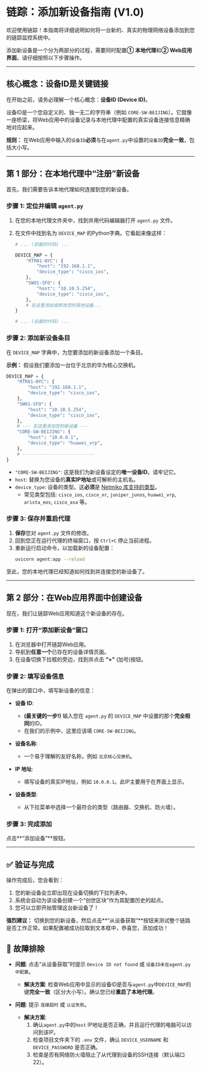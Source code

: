 
# 链踪：添加新设备指南 (V1.0)

欢迎使用链踪！本指南将详细说明如何将一台新的、真实的物理网络设备添加到您的链踪监控系统中。

添加新设备是一个分为两部分的过程，需要同时配置**① 本地代理**和**② Web应用界面**。请仔细按照以下步骤操作。

---

## 核心概念：设备ID是关键链接

在开始之前，请务必理解一个核心概念：**设备ID (Device ID)**。

设备ID是一个您自定义的、独一无二的字符串（例如 `CORE-SW-BEIJING`）。它就像一座桥梁，将Web应用中的设备记录与本地代理中配置的真实设备连接信息精确地对应起来。

**规则：** 在Web应用中输入的`设备ID`**必须**与在`agent.py`中设置的`设备ID`**完全一致**，包括大小写。

---

## 第 1 部分：在本地代理中“注册”新设备

首先，我们需要告诉本地代理如何连接到您的新设备。

### 步骤 1: 定位并编辑 `agent.py`

1.  在您的本地代理文件夹中，找到并用代码编辑器打开 `agent.py` 文件。
2.  在文件中找到名为 `DEVICE_MAP` 的Python字典。它看起来像这样：

    ```python
    # ... (前面的代码) ...

    DEVICE_MAP = {
        "RTR01-NYC": {
            "host": "192.168.1.1",
            "device_type": "cisco_ios",
        },
        "SW01-SFO": {
            "host": "10.10.5.254",
            "device_type": "cisco_ios",
        },
        # 在这里添加或修改您的其他设备...
    }

    # ... (后面的代码) ...
    ```

### 步骤 2: 添加新设备条目

在 `DEVICE_MAP` 字典中，为您要添加的新设备添加一个条目。

**示例：** 假设我们要添加一台位于北京的华为核心交换机。

```python
DEVICE_MAP = {
    "RTR01-NYC": {
        "host": "192.168.1.1",
        "device_type": "cisco_ios",
    },
    "SW01-SFO": {
        "host": "10.10.5.254",
        "device_type": "cisco_ios",
    },
    # --- 在这里添加您的新设备 ---
    "CORE-SW-BEIJING": {
        "host": "10.0.0.1",
        "device_type": "huawei_vrp",
    },
    # ---------------------------
}
```

-   `"CORE-SW-BEIJING"`: 这是我们为新设备设定的**唯一设备ID**。请牢记它。
-   `host`: 替换为您设备的**真实IP地址**或可解析的主机名。
-   `device_type`: 设备的类型。这**必须**是 [Netmiko 库支持的类型](https://github.com/ktbyers/netmiko/blob/develop/README.md#supports)。
    -   常见类型包括: `cisco_ios`, `cisco_xr`, `juniper_junos`, `huawei_vrp`, `arista_eos`, `cisco_asa` 等。

### 步骤 3: 保存并重启代理

1.  **保存**您对 `agent.py` 文件的修改。
2.  回到您正在运行代理的终端窗口，按 `Ctrl+C` 停止当前进程。
3.  重新运行启动命令，以加载新的设备配置：
    ```bash
    uvicorn agent:app --reload
    ```

至此，您的本地代理已经知道如何找到并连接您的新设备了。

---

## 第 2 部分：在Web应用界面中创建设备

现在，我们让链踪Web应用知道这个新设备的存在。

### 步骤 1: 打开“添加新设备”窗口

1.  在浏览器中打开链踪Web应用。
2.  导航到**任意一个**已存在的设备详情页面。
3.  在设备切换下拉框的旁边，找到并点击 **“+”** (加号)按钮。

 <!-- 这是一个占位符，实际使用时可以替换为截图 -->

### 步骤 2: 填写设备信息

在弹出的窗口中，填写新设备的信息：

-   **设备 ID**:
    -   **(最关键的一步!)** 输入您在 `agent.py` 的 `DEVICE_MAP` 中设置的那个**完全相同**的ID。
    -   在我们的示例中，这里应该填 `CORE-SW-BEIJING`。

-   **设备名称**:
    -   一个易于理解的友好名称，例如 `北京核心交换机`。

-   **IP 地址**:
    -   填写设备的真实IP地址，例如 `10.0.0.1`。此IP主要用于在界面上显示。

-   **设备类型**:
    -   从下拉菜单中选择一个最符合的类型（路由器、交换机、防火墙）。

### 步骤 3: 完成添加

点击**“添加设备”**按钮。

---

## ✅ 验证与完成

操作完成后，您会看到：
1.  您的新设备会立即出现在设备切换的下拉列表中。
2.  系统会自动为该设备创建一个“创世区块”作为其配置历史的起点。
3.  您可以立即开始管理这台新设备了！

**强烈建议：** 切换到您的新设备，然后点击**“从设备获取”**按钮来测试整个链路是否工作正常。如果配置被成功拉取到文本框中，恭喜您，添加成功！

## 🔧 故障排除

-   **问题**: 点击“从设备获取”时提示 `Device ID not found` 或 `设备ID未在agent.py中配置`。
    -   **解决方案**: 检查Web应用中显示的设备ID是否与`agent.py`中`DEVICE_MAP`的键**完全一致**（区分大小写）。确认您已经**重启了本地代理**。

-   **问题**: 提示 `连接超时` 或 `认证失败`。
    -   **解决方案**:
        1.  确认`agent.py`中的`host` IP地址是否正确，并且运行代理的电脑可以访问到该IP。
        2.  检查项目文件夹下的 `.env` 文件，确认 `DEVICE_USERNAME` 和 `DEVICE_PASSWORD` 是否正确。
        3.  检查是否有网络防火墙阻止了从代理到设备的SSH连接（默认端口22）。